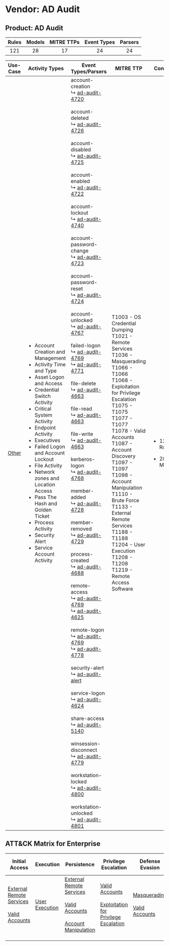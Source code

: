 Vendor: AD Audit
================
Product: AD Audit
-----------------
| Rules | Models | MITRE TTPs | Event Types | Parsers |
|:-----:|:------:|:----------:|:-----------:|:-------:|
|  121  |   28   |     17     |     24      |   24    |

|               Use-Case                | Activity Types                                                                                                                                                                                                                                                                                                                                                                                                                                                      | Event Types/Parsers                                                                                                                                                                                                                                                                                                                                                                                                                                                                                                                                                                                                                                                                                                                                                                                                                                                                                                                                                                                                                                                                                                                                                                                                                                                                                                                                                                                                                                                                                                                                                                                                                                                                                                                                                                                                                                                                                                                                                                                                                                                                                                                                                                                                                                                                                                                                                                                                     | MITRE TTP                                                                                                                                                                                                                                                                                                                                                                                                                                                 | Content                                                |
|:-------------------------------------:| ------------------------------------------------------------------------------------------------------------------------------------------------------------------------------------------------------------------------------------------------------------------------------------------------------------------------------------------------------------------------------------------------------------------------------------------------------------------- | ----------------------------------------------------------------------------------------------------------------------------------------------------------------------------------------------------------------------------------------------------------------------------------------------------------------------------------------------------------------------------------------------------------------------------------------------------------------------------------------------------------------------------------------------------------------------------------------------------------------------------------------------------------------------------------------------------------------------------------------------------------------------------------------------------------------------------------------------------------------------------------------------------------------------------------------------------------------------------------------------------------------------------------------------------------------------------------------------------------------------------------------------------------------------------------------------------------------------------------------------------------------------------------------------------------------------------------------------------------------------------------------------------------------------------------------------------------------------------------------------------------------------------------------------------------------------------------------------------------------------------------------------------------------------------------------------------------------------------------------------------------------------------------------------------------------------------------------------------------------------------------------------------------------------------------------------------------------------------------------------------------------------------------------------------------------------------------------------------------------------------------------------------------------------------------------------------------------------------------------------------------------------------------------------------------------------------------------------------------------------------------------------------------------------- | --------------------------------------------------------------------------------------------------------------------------------------------------------------------------------------------------------------------------------------------------------------------------------------------------------------------------------------------------------------------------------------------------------------------------------------------------------- | ------------------------------------------------------ |
| [Other](../UseCases/usecase_other.md) | <ul><li>Account Creation and Management</li><li>Activity Time  and Type</li><li>Asset Logon and Access</li><li>Credential Switch Activity</li><li>Critical System Activity</li><li>Endpoint Activity</li><li>Executives</li><li>Failed Logon and Account Lockout</li><li>File Activity</li><li>Network zones and Location Access</li><li>Pass The Hash and Golden Ticket</li><li>Process Activity</li><li>Security Alert</li><li>Service Account Activity</li></ul> |  account-creation<br> ↳ [ad-audit-4720](../Parsers/parserContent_ad-audit-4720.md)<br><br> account-deleted<br> ↳ [ad-audit-4726](../Parsers/parserContent_ad-audit-4726.md)<br><br> account-disabled<br> ↳ [ad-audit-4725](../Parsers/parserContent_ad-audit-4725.md)<br><br> account-enabled<br> ↳ [ad-audit-4722](../Parsers/parserContent_ad-audit-4722.md)<br><br> account-lockout<br> ↳ [ad-audit-4740](../Parsers/parserContent_ad-audit-4740.md)<br><br> account-password-change<br> ↳ [ad-audit-4723](../Parsers/parserContent_ad-audit-4723.md)<br><br> account-password-reset<br> ↳ [ad-audit-4724](../Parsers/parserContent_ad-audit-4724.md)<br><br> account-unlocked<br> ↳ [ad-audit-4767](../Parsers/parserContent_ad-audit-4767.md)<br><br> failed-logon<br> ↳ [ad-audit-4769](../Parsers/parserContent_ad-audit-4769.md)<br> ↳ [ad-audit-4771](../Parsers/parserContent_ad-audit-4771.md)<br><br> file-delete<br> ↳ [ad-audit-4663](../Parsers/parserContent_ad-audit-4663.md)<br><br> file-read<br> ↳ [ad-audit-4663](../Parsers/parserContent_ad-audit-4663.md)<br><br> file-write<br> ↳ [ad-audit-4663](../Parsers/parserContent_ad-audit-4663.md)<br><br> kerberos-logon<br> ↳ [ad-audit-4768](../Parsers/parserContent_ad-audit-4768.md)<br><br> member-added<br> ↳ [ad-audit-4728](../Parsers/parserContent_ad-audit-4728.md)<br><br> member-removed<br> ↳ [ad-audit-4729](../Parsers/parserContent_ad-audit-4729.md)<br><br> process-created<br> ↳ [ad-audit-4688](../Parsers/parserContent_ad-audit-4688.md)<br><br> remote-access<br> ↳ [ad-audit-4769](../Parsers/parserContent_ad-audit-4769.md)<br> ↳ [ad-audit-4625](../Parsers/parserContent_ad-audit-4625.md)<br><br> remote-logon<br> ↳ [ad-audit-4769](../Parsers/parserContent_ad-audit-4769.md)<br> ↳ [ad-audit-4778](../Parsers/parserContent_ad-audit-4778.md)<br><br> security-alert<br> ↳ [ad-audit-alert](../Parsers/parserContent_ad-audit-alert.md)<br><br> service-logon<br> ↳ [ad-audit-4624](../Parsers/parserContent_ad-audit-4624.md)<br><br> share-access<br> ↳ [ad-audit-5140](../Parsers/parserContent_ad-audit-5140.md)<br><br> winsession-disconnect<br> ↳ [ad-audit-4779](../Parsers/parserContent_ad-audit-4779.md)<br><br> workstation-locked<br> ↳ [ad-audit-4800](../Parsers/parserContent_ad-audit-4800.md)<br><br> workstation-unlocked<br> ↳ [ad-audit-4801](../Parsers/parserContent_ad-audit-4801.md)<br> | T1003 - OS Credential Dumping<br>T1021 - Remote Services<br>T1036 - Masquerading<br>T1066 - T1066<br>T1068 - Exploitation for Privilege Escalation<br>T1075 - T1075<br>T1077 - T1077<br>T1078 - Valid Accounts<br>T1087 - Account Discovery<br>T1097 - T1097<br>T1098 - Account Manipulation<br>T1110 - Brute Force<br>T1133 - External Remote Services<br>T1188 - T1188<br>T1204 - User Execution<br>T1208 - T1208<br>T1219 - Remote Access Software<br> | <ul><li>121 Rules</li></ul><ul><li>28 Models</li></ul> |

ATT&CK Matrix for Enterprise
----------------------------
| Initial Access                                                                                                                                   | Execution                                                           | Persistence                                                                                                                                                                                                               | Privilege Escalation                                                                                                                                          | Defense Evasion                                                                                                                      | Credential Access                                                                                                                          | Discovery                                                              | Lateral Movement                                                     | Collection | Command and Control                                                         | Exfiltration | Impact |
| ------------------------------------------------------------------------------------------------------------------------------------------------ | ------------------------------------------------------------------- | ------------------------------------------------------------------------------------------------------------------------------------------------------------------------------------------------------------------------- | ------------------------------------------------------------------------------------------------------------------------------------------------------------- | ------------------------------------------------------------------------------------------------------------------------------------ | ------------------------------------------------------------------------------------------------------------------------------------------ | ---------------------------------------------------------------------- | -------------------------------------------------------------------- | ---------- | --------------------------------------------------------------------------- | ------------ | ------ |
| [External Remote Services](https://attack.mitre.org/techniques/T1133)<br><br>[Valid Accounts](https://attack.mitre.org/techniques/T1078)<br><br> | [User Execution](https://attack.mitre.org/techniques/T1204)<br><br> | [External Remote Services](https://attack.mitre.org/techniques/T1133)<br><br>[Valid Accounts](https://attack.mitre.org/techniques/T1078)<br><br>[Account Manipulation](https://attack.mitre.org/techniques/T1098)<br><br> | [Valid Accounts](https://attack.mitre.org/techniques/T1078)<br><br>[Exploitation for Privilege Escalation](https://attack.mitre.org/techniques/T1068)<br><br> | [Masquerading](https://attack.mitre.org/techniques/T1036)<br><br>[Valid Accounts](https://attack.mitre.org/techniques/T1078)<br><br> | [OS Credential Dumping](https://attack.mitre.org/techniques/T1003)<br><br>[Brute Force](https://attack.mitre.org/techniques/T1110)<br><br> | [Account Discovery](https://attack.mitre.org/techniques/T1087)<br><br> | [Remote Services](https://attack.mitre.org/techniques/T1021)<br><br> |            | [Remote Access Software](https://attack.mitre.org/techniques/T1219)<br><br> |              |        |
